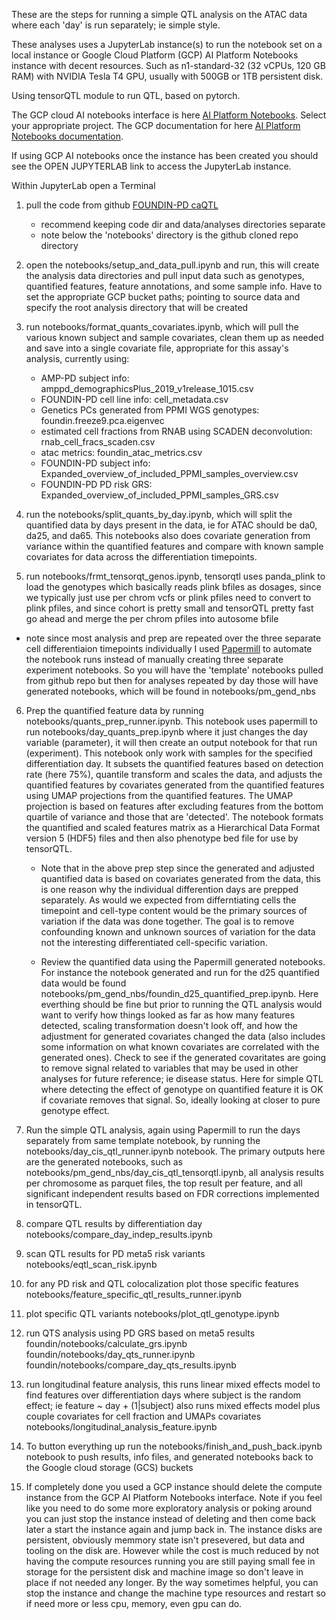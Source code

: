 These are the steps for running a simple QTL analysis on the ATAC data where each 'day' is run separately; ie simple style.

These analyses uses a JupyterLab instance(s) to run the notebook set on a local instance or Google Cloud Platform (GCP) AI Platform Notebooks instance with decent resources. Such as n1-standard-32 (32 vCPUs, 120 GB RAM) with NVIDIA Tesla T4 GPU, usually with 500GB or 1TB persistent disk. 

Using tensorQTL module to run QTL, based on pytorch.

The GCP cloud AI notebooks interface is here [AI Platform Notebooks](https://console.cloud.google.com/ai-platform/notebooks/list/instances?project=foundin-pd). Select your appropriate project. The GCP documentation for here [AI Platform Notebooks documentation](https://cloud.google.com/ai-platform/notebooks/docs).

If using GCP AI notebooks once the instance has been created you should see the OPEN JUPYTERLAB link to access the JupyterLab instance.

Within JupyterLab open a Terminal
1. pull the code from github [FOUNDIN-PD caQTL](foundin-pd_caqtl)
    - recommend keeping code dir and data/analyses directories separate
    - note below the 'notebooks' directory is the github cloned repo directory

2. open the notebooks/setup_and_data_pull.ipynb and run, this will create the analysis data directories and pull input data such as genotypes, quantified features, feature annotations, and some sample info. Have to set the appropriate GCP bucket paths; pointing to source data and specify the root analysis directory that will be created

3. run notebooks/format_quants_covariates.ipynb, which will pull the various known subject and sample covariates, clean them up as needed and save into a single covariate file, appropriate for this assay's analysis, currently using:
     - AMP-PD subject info: amppd_demographicsPlus_2019_v1release_1015.csv
     - FOUNDIN-PD cell line info: cell_metadata.csv
     - Genetics PCs generated from PPMI WGS genotypes: foundin.freeze9.pca.eigenvec
     - estimated cell fractions from RNAB using SCADEN deconvolution: rnab_cell_fracs_scaden.csv
     - atac metrics: foundin_atac_metrics.csv
     - FOUNDIN-PD subject info: Expanded_overview_of_included_PPMI_samples_overview.csv
     - FOUNDIN-PD PD risk GRS: Expanded_overview_of_included_PPMI_samples_GRS.csv

4. run the notebooks/split_quants_by_day.ipynb, which will split the quantified data by days present in the data, ie for ATAC should be da0, da25, and da65. This notebooks also does covariate generation from variance within the quantified features and compare with known sample covariates for data across the differentiation timepoints.

5. run notebooks/frmt_tensorqt_genos.ipynb, tensorqtl uses panda_plink to load the genotypes which basically reads plink bfiles as dosages, since we typically just use per chrom vcfs or plink pfiles need to convert to plink pfiles, and since cohort is pretty small and tensorQTL pretty fast go ahead and merge the per chrom pfiles into autosome bfile
    
- note since most analysis and prep are repeated over the three separate cell differentiaion timepoints individually I used [Papermill](https://papermill.readthedocs.io/en/latest/) to automate the notebook runs instead of manually creating three separate experiment notebooks. So you will have the 'template' notebooks pulled from github repo but then for analyses repeated by day those will have generated notebooks, which will be found in notebooks/pm_gend_nbs

6. Prep the quantified feature data by running notebooks/quants_prep_runner.ipynb. This notebook uses papermill to run notebooks/day_quants_prep.ipynb where it just changes the day variable (parameter), it will then create an output notebook for that run (experiment). This notebook only work with samples for the specified differentiation day. It subsets the quantified features based on detection rate (here 75%), quantile transform and scales the data, and adjusts the quantified features by covariates generated from the quantified features using UMAP projections from the quantified features. The UMAP projection is based on features after excluding features from the bottom quartile of variance and those that are 'detected'. The notebook formats the  quantified and scaled features matrix as a Hierarchical Data Format version 5 (HDF5) files and then also phenotype bed file for use by tensorQTL. 

    - Note that in the above prep step since the generated and adjusted quantified data is based on covariates generated from the data, this is one reason why the individual differention days are prepped separately. As would we expected from differntiating cells the timepoint and cell-type content would be the primary sources of variation if the data was done together. The goal is to remove confounding known and unknown sources of variation for the data not the interesting differentiated cell-specific variation.

    - Review the quantified data using the Papermill generated notebooks. For instance the notebook generated and run for the d25 quantified data would be found notebooks/pm_gend_nbs/foundin_d25_quantified_prep.ipynb. Here everthing should be fine but prior to running the QTL analysis would want to verify how things looked as far as how many features detected, scaling transformation doesn't look off, and how the adjustment for generated covariates changed the data (also includes some information on what known covariates are correlated with the generated ones). Check to see if the generated covaritates are going to remove signal related to variables that may be used in other analyses for future reference; ie disease status. Here for simple QTL where detecting the effect of genotype on quantified feature it is OK if covariate removes that signal. So, ideally looking at closer to pure genotype effect.

7. Run the simple QTL analysis, again using Papermill to run the days separately from same template notebook, by running the notebooks/day_cis_qtl_runner.ipynb notebook. The primary outputs here are the generated notebooks, such as notebooks/pm_gend_nbs/day_cis_qtl_tensorqtl.ipynb, all analysis results per chromosome as parquet files, the top result per feature, and all significant independent results based on FDR corrections implemented in tensorQTL. 

8. compare QTL results by differentiation day
    notebooks/compare_day_indep_results.ipynb
    
9. scan QTL results for PD meta5 risk variants
    notebooks/eqtl_scan_risk.ipynb
    
10. for any PD risk and QTL colocalization plot those specific features
    notebooks/feature_specific_qtl_results_runner.ipynb
    
11. plot specific QTL variants
    notebooks/plot_qtl_genotype.ipynb
    
12. run QTS analysis using PD GRS based on meta5 results
    foundin/notebooks/calculate_grs.ipynb
    foundin/notebooks/day_qts_runner.ipynb
    foundin/notebooks/compare_day_qts_results.ipynb

13. run longitudinal feature analysis, this runs linear mixed effects model to find features over differentiation days where subject is the random effect; ie feature ~ day + (1|subject) also runs mixed effects model plus couple covariates for cell fraction and UMAPs covariates
    notebooks/longitudinal_analysis_feature.ipynb
    
14. To button everything up run the notebooks/finish_and_push_back.ipynb notebook to push results, info files, and generated notebooks back to the Google cloud storage (GCS) buckets

15. If completely done you used a GCP instance should delete the compute instance from the GCP AI Platform Notebooks interface. Note if you feel like you need to do some more exploratory analysis or poking around you can just stop the instance instead of deleting and then come back later a start the instance again and jump back in. The instance disks are persistent, obviously memmory state isn't presevered, but data and tooling on the disk are. However while the cost is much reduced by not having the compute resources running you are still paying small fee in storage for the persistent disk and machine image so don't leave in place if not needed any longer. By the way sometimes helpful, you can stop the instance and change the machine type resources and restart so if need more or less cpu, memory, even gpu can do.


